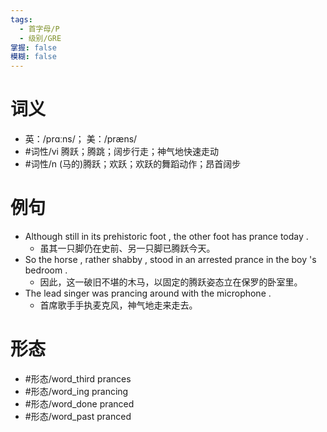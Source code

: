 ```yaml
---
tags:
  - 首字母/P
  - 级别/GRE
掌握: false
模糊: false
---
```

# 词义
- 英：/prɑːns/； 美：/præns/
- #词性/vi  腾跃；腾跳；阔步行走；神气地快速走动
- #词性/n  (马的)腾跃；欢跃；欢跃的舞蹈动作；昂首阔步
# 例句
- Although still in its prehistoric foot , the other foot has prance today .
	- 虽其一只脚仍在史前、另一只脚已腾跃今天。
- So the horse , rather shabby , stood in an arrested prance in the boy 's bedroom .
	- 因此，这一破旧不堪的木马，以固定的腾跃姿态立在保罗的卧室里。
- The lead singer was prancing around with the microphone .
	- 首席歌手手执麦克风，神气地走来走去。
# 形态
- #形态/word_third prances
- #形态/word_ing prancing
- #形态/word_done pranced
- #形态/word_past pranced

